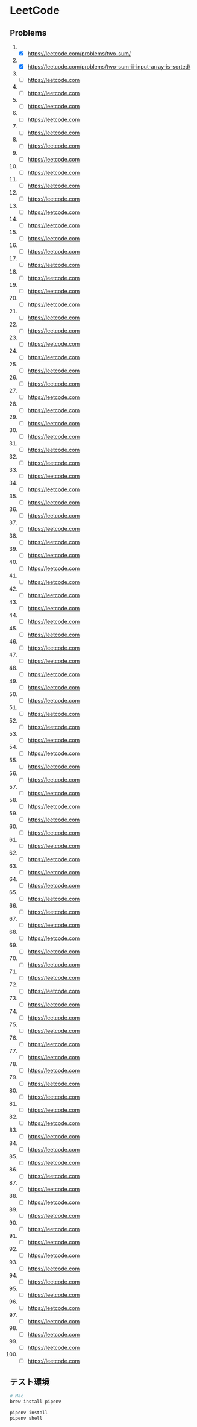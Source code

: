 # LeetCode

## Problems

1. 
    - [x] https://leetcode.com/problems/two-sum/
1. 
    - [x] https://leetcode.com/problems/two-sum-ii-input-array-is-sorted/
1. 
    - [ ] https://leetcode.com
1. 
    - [ ] https://leetcode.com
1. 
    - [ ] https://leetcode.com
1. 
    - [ ] https://leetcode.com
1. 
    - [ ] https://leetcode.com
1. 
    - [ ] https://leetcode.com
1. 
    - [ ] https://leetcode.com
1. 
    - [ ] https://leetcode.com
1. 
    - [ ] https://leetcode.com
1. 
    - [ ] https://leetcode.com
1. 
    - [ ] https://leetcode.com
1. 
    - [ ] https://leetcode.com
1. 
    - [ ] https://leetcode.com
1. 
    - [ ] https://leetcode.com
1. 
    - [ ] https://leetcode.com
1. 
    - [ ] https://leetcode.com
1. 
    - [ ] https://leetcode.com
1. 
    - [ ] https://leetcode.com
1. 
    - [ ] https://leetcode.com
1. 
    - [ ] https://leetcode.com
1. 
    - [ ] https://leetcode.com
1. 
    - [ ] https://leetcode.com
1. 
    - [ ] https://leetcode.com
1. 
    - [ ] https://leetcode.com
1. 
    - [ ] https://leetcode.com
1. 
    - [ ] https://leetcode.com
1. 
    - [ ] https://leetcode.com
1. 
    - [ ] https://leetcode.com
1. 
    - [ ] https://leetcode.com
1. 
    - [ ] https://leetcode.com
1. 
    - [ ] https://leetcode.com
1. 
    - [ ] https://leetcode.com
1. 
    - [ ] https://leetcode.com
1. 
    - [ ] https://leetcode.com
1. 
    - [ ] https://leetcode.com
1. 
    - [ ] https://leetcode.com
1. 
    - [ ] https://leetcode.com
1. 
    - [ ] https://leetcode.com
1. 
    - [ ] https://leetcode.com
1. 
    - [ ] https://leetcode.com
1. 
    - [ ] https://leetcode.com
1. 
    - [ ] https://leetcode.com
1. 
    - [ ] https://leetcode.com
1. 
    - [ ] https://leetcode.com
1. 
    - [ ] https://leetcode.com
1. 
    - [ ] https://leetcode.com
1. 
    - [ ] https://leetcode.com
1. 
    - [ ] https://leetcode.com
1. 
    - [ ] https://leetcode.com
1. 
    - [ ] https://leetcode.com
1. 
    - [ ] https://leetcode.com
1. 
    - [ ] https://leetcode.com
1. 
    - [ ] https://leetcode.com
1. 
    - [ ] https://leetcode.com
1. 
    - [ ] https://leetcode.com
1. 
    - [ ] https://leetcode.com
1. 
    - [ ] https://leetcode.com
1. 
    - [ ] https://leetcode.com
1. 
    - [ ] https://leetcode.com
1. 
    - [ ] https://leetcode.com
1. 
    - [ ] https://leetcode.com
1. 
    - [ ] https://leetcode.com
1. 
    - [ ] https://leetcode.com
1. 
    - [ ] https://leetcode.com
1. 
    - [ ] https://leetcode.com
1. 
    - [ ] https://leetcode.com
1. 
    - [ ] https://leetcode.com
1. 
    - [ ] https://leetcode.com
1. 
    - [ ] https://leetcode.com
1. 
    - [ ] https://leetcode.com
1. 
    - [ ] https://leetcode.com
1. 
    - [ ] https://leetcode.com
1. 
    - [ ] https://leetcode.com
1. 
    - [ ] https://leetcode.com
1. 
    - [ ] https://leetcode.com
1. 
    - [ ] https://leetcode.com
1. 
    - [ ] https://leetcode.com
1. 
    - [ ] https://leetcode.com
1. 
    - [ ] https://leetcode.com
1. 
    - [ ] https://leetcode.com
1. 
    - [ ] https://leetcode.com
1. 
    - [ ] https://leetcode.com
1. 
    - [ ] https://leetcode.com
1. 
    - [ ] https://leetcode.com
1. 
    - [ ] https://leetcode.com
1. 
    - [ ] https://leetcode.com
1. 
    - [ ] https://leetcode.com
1. 
    - [ ] https://leetcode.com
1. 
    - [ ] https://leetcode.com
1. 
    - [ ] https://leetcode.com
1. 
    - [ ] https://leetcode.com
1. 
    - [ ] https://leetcode.com
1. 
    - [ ] https://leetcode.com
1. 
    - [ ] https://leetcode.com
1. 
    - [ ] https://leetcode.com
1. 
    - [ ] https://leetcode.com
1. 
    - [ ] https://leetcode.com
1. 
    - [ ] https://leetcode.com

## テスト環境

```sh
# Mac
brew install pipenv

pipenv install
pipenv shell
```
